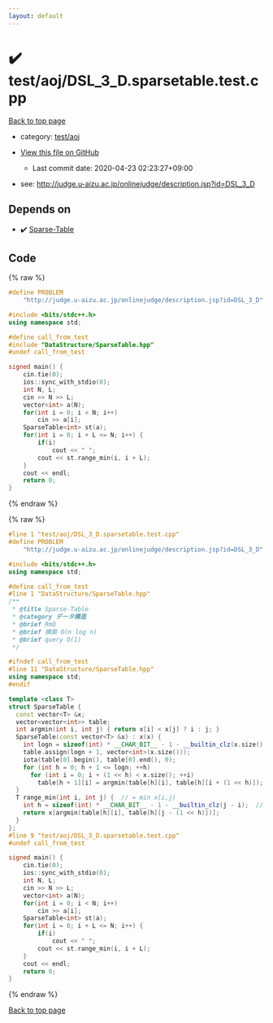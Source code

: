 ```yaml
---
layout: default
---
```


<!-- mathjax config similar to math.stackexchange -->
<script type="text/javascript" async
  src="https://cdnjs.cloudflare.com/ajax/libs/mathjax/2.7.5/MathJax.js?config=TeX-MML-AM_CHTML">
</script>
<script type="text/x-mathjax-config">
  MathJax.Hub.Config({
    TeX: { equationNumbers: { autoNumber: "AMS" }},
    tex2jax: {
      inlineMath: [ ['$','$'] ],
      processEscapes: true
    },
    "HTML-CSS": { matchFontHeight: false },
    displayAlign: "left",
    displayIndent: "2em"
  });
</script>

<script type="text/javascript" src="https://cdnjs.cloudflare.com/ajax/libs/jquery/3.4.1/jquery.min.js"></script>
<script src="https://cdn.jsdelivr.net/npm/jquery-balloon-js@1.1.2/jquery.balloon.min.js" integrity="sha256-ZEYs9VrgAeNuPvs15E39OsyOJaIkXEEt10fzxJ20+2I=" crossorigin="anonymous"></script>
<script type="text/javascript" src="../../../assets/js/copy-button.js"></script>
<link rel="stylesheet" href="../../../assets/css/copy-button.css" />


# :heavy_check_mark: test/aoj/DSL_3_D.sparsetable.test.cpp

<a href="../../../index.html">Back to top page</a>

* category: <a href="../../../index.html#0d0c91c0cca30af9c1c9faef0cf04aa9">test/aoj</a>
* <a href="{{ site.github.repository_url }}/blob/master/test/aoj/DSL_3_D.sparsetable.test.cpp">View this file on GitHub</a>
    - Last commit date: 2020-04-23 02:23:27+09:00


* see: <a href="http://judge.u-aizu.ac.jp/onlinejudge/description.jsp?id=DSL_3_D">http://judge.u-aizu.ac.jp/onlinejudge/description.jsp?id=DSL_3_D</a>


## Depends on

* :heavy_check_mark: <a href="../../../library/DataStructure/SparseTable.hpp.html">Sparse-Table</a>


## Code

<a id="unbundled"></a>
{% raw %}
```cpp
#define PROBLEM                                                                \
    "http://judge.u-aizu.ac.jp/onlinejudge/description.jsp?id=DSL_3_D"

#include <bits/stdc++.h>
using namespace std;

#define call_from_test
#include "DataStructure/SparseTable.hpp"
#undef call_from_test

signed main() {
    cin.tie(0);
    ios::sync_with_stdio(0);
    int N, L;
    cin >> N >> L;
    vector<int> a(N);
    for(int i = 0; i < N; i++)
        cin >> a[i];
    SparseTable<int> st(a);
    for(int i = 0; i + L <= N; i++) {
        if(i)
            cout << " ";
        cout << st.range_min(i, i + L);
    }
    cout << endl;
    return 0;
}
```
{% endraw %}

<a id="bundled"></a>
{% raw %}
```cpp
#line 1 "test/aoj/DSL_3_D.sparsetable.test.cpp"
#define PROBLEM                                                                \
    "http://judge.u-aizu.ac.jp/onlinejudge/description.jsp?id=DSL_3_D"

#include <bits/stdc++.h>
using namespace std;

#define call_from_test
#line 1 "DataStructure/SparseTable.hpp"
/**
 * @title Sparse-Table
 * @category データ構造
 * @brief RmQ
 * @brief 構築 O(n log n)
 * @brief query O(1)
 */

#ifndef call_from_test
#line 11 "DataStructure/SparseTable.hpp"
using namespace std;
#endif

template <class T>
struct SparseTable {
  const vector<T> &x;
  vector<vector<int>> table;
  int argmin(int i, int j) { return x[i] < x[j] ? i : j; }
  SparseTable(const vector<T> &x) : x(x) {
    int logn = sizeof(int) * __CHAR_BIT__ - 1 - __builtin_clz(x.size());
    table.assign(logn + 1, vector<int>(x.size()));
    iota(table[0].begin(), table[0].end(), 0);
    for (int h = 0; h + 1 <= logn; ++h)
      for (int i = 0; i + (1 << h) < x.size(); ++i)
        table[h + 1][i] = argmin(table[h][i], table[h][i + (1 << h)]);
  }
  T range_min(int i, int j) {  // = min x[i,j)
    int h = sizeof(int) * __CHAR_BIT__ - 1 - __builtin_clz(j - i);  // = log2
    return x[argmin(table[h][i], table[h][j - (1 << h)])];
  }
};
#line 9 "test/aoj/DSL_3_D.sparsetable.test.cpp"
#undef call_from_test

signed main() {
    cin.tie(0);
    ios::sync_with_stdio(0);
    int N, L;
    cin >> N >> L;
    vector<int> a(N);
    for(int i = 0; i < N; i++)
        cin >> a[i];
    SparseTable<int> st(a);
    for(int i = 0; i + L <= N; i++) {
        if(i)
            cout << " ";
        cout << st.range_min(i, i + L);
    }
    cout << endl;
    return 0;
}

```
{% endraw %}

<a href="../../../index.html">Back to top page</a>


